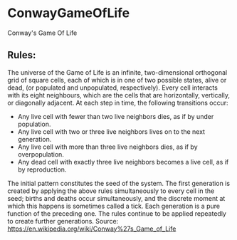 # ConwayGameOfLife
Conway's Game Of Life

Rules:
--------------------
The universe of the Game of Life is an infinite, two-dimensional orthogonal grid of square cells, each of which is in one of two possible states, alive or dead, (or populated and unpopulated, respectively). Every cell interacts with its eight neighbours, which are the cells that are horizontally, vertically, or diagonally adjacent. At each step in time, the following transitions occur:
   
   - Any live cell with fewer than two live neighbors dies, as if by under population.
   - Any live cell with two or three live neighbors lives on to the next generation.
   - Any live cell with more than three live neighbors dies, as if by overpopulation.
   - Any dead cell with exactly three live neighbors becomes a live cell, as if by reproduction.

The initial pattern constitutes the seed of the system. The first generation is created by applying the above rules simultaneously to every cell in the seed; births and deaths occur simultaneously, and the discrete moment at which this happens is sometimes called a tick. Each generation is a pure function of the preceding one. The rules continue to be applied repeatedly to create further generations.
Source: https://en.wikipedia.org/wiki/Conway%27s_Game_of_Life
